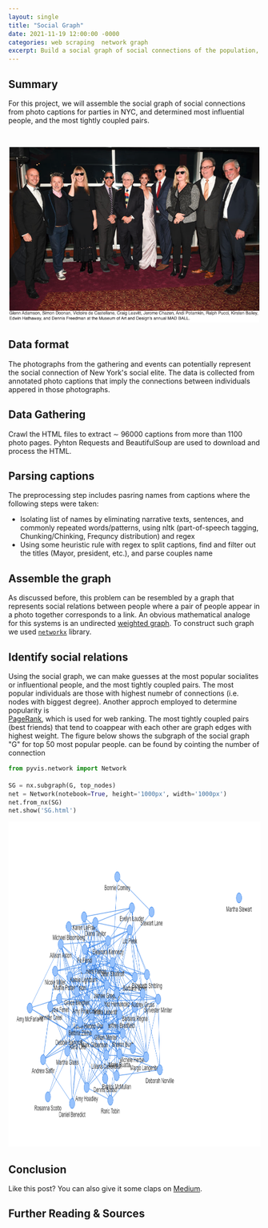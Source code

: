 ```yaml
---
layout: single
title: "Social Graph"
date: 2021-11-19 12:00:00 -0000
categories: web scraping  network graph 
excerpt: Build a social graph of social connections of the population, and used that to determine influential people within the group.
---
```


## Summary
For this project, we will assemble the social graph of social connections from photo captions for parties in NYC, and determined most influential people, and the most tightly coupled pairs.

<br>

<p align="center">
  <img src=/assets/images/blogs/party_pic.png height=350 width=500
</p>  



## Data format 
The photographs from the gathering and events can potentially represent the social connection of New York's social elite. The data is collected from annotated photo captions that imply the connections between individuals appered in those photographs. 

## Data Gathering 
Crawl the HTML files to extract $\sim$ 96000 captions from more than 1100 photo pages. Pyhton Requests and BeautifulSoup are used to download and process the HTML.

## Parsing captions
The preprocessing step includes pasring names from captions where the following steps were taken:
<ul>
  <li>Isolating list of names by eliminating narrative texts, sentences, and commonly repeated words/patterns, using nltk (part-of-speech tagging, Chunking/Chinking, Frequncy distribution) and regex</li>
  <li>Using some heuristic rule with regex to split captions, find and filter out the titles (Mayor, president, etc.), and parse couples name</li>  
</ul>

## Assemble the graph
As discussed before, this problem can be resembled by a graph that represents social relations between people where a pair of people appear in a photo together corresponds to a link.  An obvious mathematical analoge for this systems is an undirected [weighted graph](http://en.wikipedia.org/wiki/Graph_%28mathematics%29#Weighted_graph). To construct such graph we used [`networkx`](https://networkx.github.io/) library.

## Identify social relations
Using the social graph, we can make guesses at the most popular socialites or influentional people, and the most tightly coupled pairs.
The most popular individuals are those with highest numebr of connections (i.e. nodes with biggest degree). Another approch employed to determine popularity is  
[PageRank](http://en.wikipedia.org/wiki/PageRank), which is used for web ranking. The most tightly coupled pairs (best friends) that tend to coappear with each other are graph edges with highest weight. The figure below shows the subgraph of the social graph "G" for top 50 most popular people. 
can be found by cointing the number of connection 

```python
from pyvis.network import Network

SG = nx.subgraph(G, top_nodes)
net = Network(notebook=True, height='1000px', width='1000px')
net.from_nx(SG)
net.show('SG.html')
```

<p align="center">
  <img src=/assets/images/blogs/top_nodes.png height=650 width=930>
</p>


## Conclusion

Like this post? You can also give it some claps on [Medium](https://blog.usejournal.com/your-browser-fingerprint-66fef468c501).

## Further Reading & Sources


